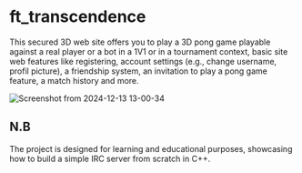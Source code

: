 # ft_transcendence
This secured 3D web site offers you to play a 3D pong game playable against a real player or a bot in a 1V1 or in a tournament context, basic site web features like registering, account settings (e.g., change username, profil picture), a friendship system, an invitation to play a pong game feature, a match history and more.

![Screenshot from 2024-12-13 13-00-34](https://github.com/user-attachments/assets/776b0805-68d5-455c-96d3-d719d83b4139)

## N.B
The project is designed for learning and educational purposes, showcasing how to build a simple IRC server from scratch in C++.
